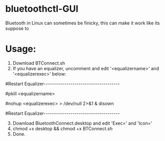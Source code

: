 # bluetoothctl-GUI
Bluetooth in Linux can sometimes be finicky, this can make it work like its suppose to

# Usage:

1.  Download BTConnect.sh
2.  If you have an equalizer, uncomment and edit '<equalizername\>' and '<equalizerexec\>' below:

 #Restart Equalizer-------------------------------------
 
  #pkill <equalizername\>
  
  #nohup <equalizerexec\> > /dev/null 2>&1 & disown

 #Restart Equalizer-------------------------------------

 
3.  Download BluetoothConnect.desktop and edit 'Exec=' and 'Icon='
4.  chmod +x desktop && chmod +x BTConnect.sh
5.  Done.

